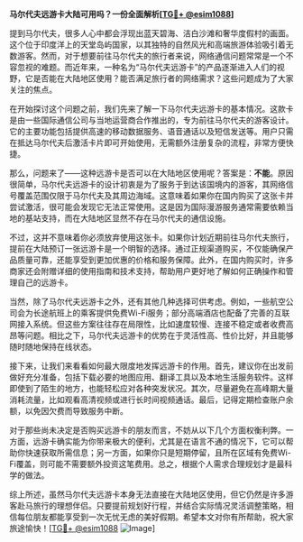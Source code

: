 **马尔代夫远游卡大陆可用吗？一份全面解析[[TG💪+ @esim1088](https://t.me/s/esim1088)]**

提到马尔代夫，很多人心中都会浮现出蓝天碧海、洁白沙滩和奢华度假村的画面。这个位于印度洋上的天堂岛屿国家，以其独特的自然风光和高端旅游体验吸引着无数游客。然而，对于想要前往马尔代夫的旅行者来说，网络通信问题常常是一个不容忽视的难题。而近年来，一种名为“马尔代夫远游卡”的产品逐渐进入人们的视野，它是否能在大陆地区使用？能否满足旅行者的网络需求？这些问题成为了大家关注的焦点。

在开始探讨这个问题之前，我们先来了解一下马尔代夫远游卡的基本情况。这款卡是由一些国际通信公司与当地运营商合作推出的，专为前往马尔代夫的游客设计。它的主要功能包括提供高速的移动数据服务、语音通话以及短信发送等。用户只需在抵达马尔代夫后激活卡片即可开始使用，无需额外注册复杂的流程，非常方便快捷。

那么，问题来了——这种远游卡是否可以在大陆地区使用呢？答案是：**不能**。原因很简单，马尔代夫远游卡的设计初衷是为了服务于到达该国境内的游客，其网络信号覆盖范围仅限于马尔代夫及其周边海域。这意味着如果你在国内购买了这张卡并尝试激活，很可能会发现它无法正常使用。这是因为国际漫游服务通常需要依赖当地的基站支持，而在大陆地区显然不存在马尔代夫的通信设施。

不过，这并不意味着你必须放弃使用这张卡。如果你计划近期前往马尔代夫旅行，提前在大陆预订一张远游卡是一个明智的选择。通过正规渠道购买，不仅能确保产品质量可靠，还能享受到更加优惠的价格和服务保障。此外，在国内购买时，许多商家还会附赠详细的使用指南和技术支持，帮助用户更好地了解如何正确操作和管理自己的远游卡。

当然，除了马尔代夫远游卡之外，还有其他几种选择可供考虑。例如，一些航空公司会为长途航班上的乘客提供免费Wi-Fi服务；部分高端酒店也配备了完善的互联网接入系统。但这些方案往往存在局限性，比如速度较慢、连接不稳定或者收费高昂等问题。相比之下，马尔代夫远游卡的优势在于灵活性高、性价比好，并且能够随时随地保持在线状态。

接下来，让我们来看看如何最大限度地发挥远游卡的作用。首先，建议你在出发前做好充分准备，包括下载必要的地图应用、翻译工具以及本地生活服务软件。这样即使到了陌生的地方，也能轻松应对各种突发状况。其次，尽量避免在高峰期大量消耗流量，比如观看高清视频或进行长时间视频通话。最后，记得定期检查账户余额，以免因欠费而导致服务中断。

对于那些尚未决定是否购买远游卡的朋友而言，不妨从以下几个方面权衡利弊。一方面，远游卡确实能为你带来极大的便利，尤其是在语言不通的情况下，它可以帮助你快速获取所需信息；另一方面，如果你只是短期停留，且所在区域有免费Wi-Fi覆盖，则可能不需要额外投资这笔费用。总之，根据个人需求合理规划才是最科学的做法。

综上所述，虽然马尔代夫远游卡本身无法直接在大陆地区使用，但它仍然是许多游客赴马旅行的理想伴侣。只要提前规划好行程，并结合实际情况灵活调整策略，相信每位朋友都能享受到一次无忧无虑的美好假期。希望本文对你有所帮助，祝大家旅途愉快！[[TG💪+ @esim1088](https://t.me/s/esim1088) ![Image](https://i.postimg.cc/4NQfJmqS/Snipaste-2025-05-13-00-14-12.png)]
